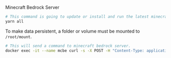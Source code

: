 Minecraft Bedrock Server

```bash
# This command is going to update or install and run the latest minecraft bedrock server.
yarn all
```

To make data persistent, a folder or volume must be mounted to `/root/mount`.

```bash
# This will send a command to minecraft bedrock server.
docker exec -it --name mcbe curl -s -X POST -H "Content-Type: application/json" -d {"command": "stop"} 127.0.0.1:8080
```
